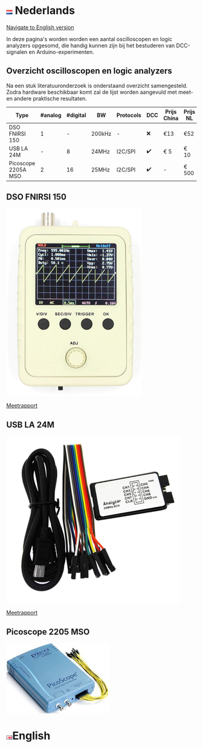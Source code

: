 # ![Nederlandse vlag](../images/nl.gif) Nederlands

[Navigate to English version](#English)


In deze pagina's worden worden een aantal oscilloscopen en logic analyzers opgesomd, die handig kunnen zijn bij het bestuderen van DCC-signalen en Arduino-experimenten.



## Overzicht oscilloscopen en logic analyzers

Na een stuk literatuuronderzoek is onderstaand overzicht samengesteld. Zodra hardware beschikbaar komt zal de lijst worden aangevuld met meet- en andere praktische resultaten.

|Type                |#analog|#digital|BW    |Protocols|DCC|Prijs China|Prijs NL|
|--------------------|-------|--------|------|---------|---|-----------|--------|
|DSO FNIRSI 150      |1      |-       |200kHz| -       |❌ |&euro;13   |&euro;52|
|USB LA 24M          |-      |8       |24MHz |I2C/SPI  |✔️ |&euro; 5   |&euro; 10|
|Picoscope 2205A MSO |2      |16      |25MHz |I2C/SPI  |✔️ |-          |&euro; 500|

## DSO FNIRSI 150
![DSO FIRSI 150](./images/DSOFNIRSI150.PNG)

[Meetrapport](./DSOFNIRSI150/README.md)

## USB LA 24M

![USB LA](./images/USBLogicAnalyzer24M.PNG)

[Meetrapport](./USBLA24M/README.md)


## Picoscope 2205 MSO

![Picoscope2205MSO](./images/Picoscope2205MSO.jpeg)


# ![English flag](../images/gb.gif)English
